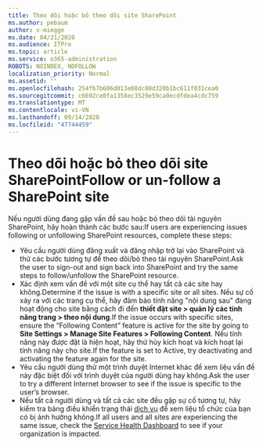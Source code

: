 ```yaml
---
title: Theo dõi hoặc bỏ theo dõi site SharePoint
ms.author: pebaum
author: v-miegge
ms.date: 04/21/2020
ms.audience: ITPro
ms.topic: article
ms.service: o365-administration
ROBOTS: NOINDEX, NOFOLLOW
localization_priority: Normal
ms.assetid: ''
ms.openlocfilehash: 254f67b606d013e08dc80d320b1bc611f031cea0
ms.sourcegitcommit: c6692ce0fa1358ec3529e59ca0ecdfdea4cdc759
ms.translationtype: MT
ms.contentlocale: vi-VN
ms.lasthandoff: 09/14/2020
ms.locfileid: "47744459"
---
```

# <a name="follow-or-un-follow-a-sharepoint-site"></a><span data-ttu-id="dea1c-102">Theo dõi hoặc bỏ theo dõi site SharePoint</span><span class="sxs-lookup"><span data-stu-id="dea1c-102">Follow or un-follow a SharePoint site</span></span>

<span data-ttu-id="dea1c-103">Nếu người dùng đang gặp vấn đề sau hoặc bỏ theo dõi tài nguyên SharePoint, hãy hoàn thành các bước sau:</span><span class="sxs-lookup"><span data-stu-id="dea1c-103">If users are experiencing issues following or unfollowing SharePoint resources, complete these steps:</span></span>

* <span data-ttu-id="dea1c-104">Yêu cầu người dùng đăng xuất và đăng nhập trở lại vào SharePoint và thử các bước tương tự để theo dõi/bỏ theo tài nguyên SharePoint.</span><span class="sxs-lookup"><span data-stu-id="dea1c-104">Ask the user to sign-out and sign back into SharePoint and try the same steps to follow/unfollow the SharePoint resource.</span></span>
* <span data-ttu-id="dea1c-105">Xác định xem vấn đề với một site cụ thể hay tất cả các site hay không.</span><span class="sxs-lookup"><span data-stu-id="dea1c-105">Determine if the issue is with a specific site or all sites.</span></span> <span data-ttu-id="dea1c-106">Nếu sự cố xảy ra với các trang cụ thể, hãy đảm bảo tính năng "nội dung sau" đang hoạt động cho site bằng cách đi đến **thiết đặt site > quản lý các tính năng trang > theo nội dung**.</span><span class="sxs-lookup"><span data-stu-id="dea1c-106">If the issue occurs with specific sites, ensure the “Following Content” feature is active for the site by going to **Site Settings > Manage Site Features > Following Content**.</span></span> <span data-ttu-id="dea1c-107">Nếu tính năng này được đặt là hiện hoạt, hãy thử hủy kích hoạt và kích hoạt lại tính năng này cho site.</span><span class="sxs-lookup"><span data-stu-id="dea1c-107">If the feature is set to Active, try deactivating and activating the feature again for the site.</span></span>
* <span data-ttu-id="dea1c-108">Yêu cầu người dùng thử một trình duyệt Internet khác để xem liệu vấn đề này đặc biệt đối với trình duyệt của người dùng hay không.</span><span class="sxs-lookup"><span data-stu-id="dea1c-108">Ask the user to try a different Internet browser to see if the issue is specific to the user’s browser.</span></span>
* <span data-ttu-id="dea1c-109">Nếu tất cả người dùng và tất cả các site đều gặp sự cố tương tự, hãy kiểm tra bảng điều khiển trạng thái [dịch vụ](https://admin.microsoft.com/AdminPortal/Home#/servicehealth) để xem liệu tổ chức của bạn có bị ảnh hưởng không.</span><span class="sxs-lookup"><span data-stu-id="dea1c-109">If all users and all sites are experiencing the same issue, check the [Service Health Dashboard](https://admin.microsoft.com/AdminPortal/Home#/servicehealth) to see if your organization is impacted.</span></span>
